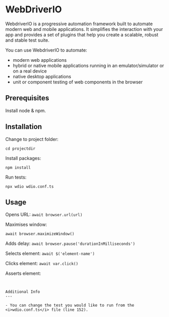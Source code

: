 # WebDriverIO

WebdriverIO is a progressive automation framework built to automate modern web and mobile applications. It simplifies the interaction with your app and provides a set of plugins that help you create a scalable, robust and stable test suite.

You can use WebdriverIO to automate:

- modern web applications
- hybrid or native mobile applications running in an emulator/simulator or on a real device
- native desktop applications
- unit or component testing of web components in the browser


Prerequisites
---

Install node & npm. 


Installation
---

Change to project folder:

```cd projectdir```

Install packages:

```npm install```

Run tests:

```npx wdio wdio.conf.ts```


Usage
---

Opens URL:
```await browser.url(url)```

Maximises window:

```await browser.maximizeWindow()```

Adds delay:
```await browser.pause('durationInMilliseconds')```

Selects element:
```await $('element-name')```

Clicks element:
```await var.click()```

Asserts element:
```await var.getText()).toEqual(func)


Additional Info
---

- You can change the test you would like to run from the <i>wdio.conf.ts</i> file (line 152). 

